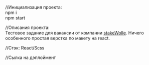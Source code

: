//Инициализация проекта:  
npm i  
npm start  

//Описания проекта:  
Тестовое задание для вакансии от компании [stakeWolle](https://hh.ru/employer/999442?hhtmFrom=vacancy). Ничего особенного простая верстка по макету на react. 

//Стэк: React/Scss

//Сылка на дэплоймент  

